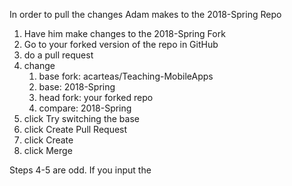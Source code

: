 In order to pull the changes Adam makes to the 2018-Spring Repo

1. Have him make changes to the 2018-Spring Fork
2. Go to your forked version of the repo in GitHub
3. do a pull request
4. change
    1. base fork: acarteas/Teaching-MobileApps
    2. base: 2018-Spring
    3. head fork: your forked repo
    4. compare: 2018-Spring
5. click Try switching the base
6. click Create Pull Request
7. click Create
8. click Merge



Steps 4-5 are odd. If you input the 
